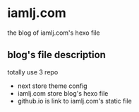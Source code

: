 # iamlj.com

the blog of iamlj.com's hexo file

## blog's file description

totally use 3 repo

- next store theme config
- iamlj.com store blog's hexo file
- github.io is link to iamlj.com's static file
